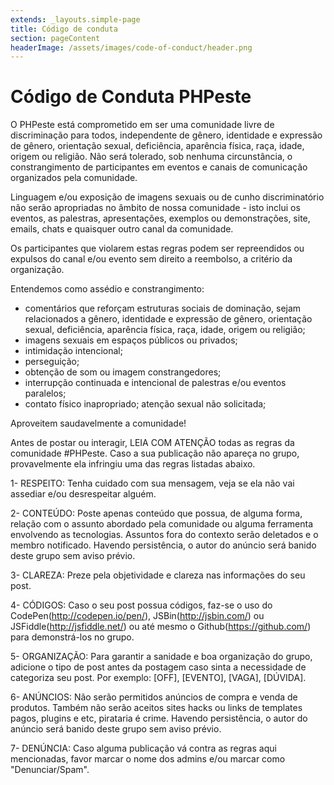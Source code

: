 ```yaml
---
extends: _layouts.simple-page
title: Código de conduta
section: pageContent
headerImage: /assets/images/code-of-conduct/header.png
---
```

# Código de Conduta PHPeste

O PHPeste está comprometido em ser uma comunidade livre de discriminação para todos, independente de gênero, identidade e expressão de gênero, orientação sexual, deficiência, aparência física, raça, idade, origem ou religião.
Não será tolerado, sob nenhuma circunstância, o constrangimento de participantes em eventos e canais de comunicação organizados pela comunidade.

Linguagem e/ou exposição de imagens sexuais ou de cunho discriminatório não serão apropriadas no âmbito de nossa comunidade - isto inclui os eventos, as palestras, apresentações, exemplos ou demonstrações, site, emails, chats e quaisquer outro canal da comunidade.

Os participantes que violarem estas regras podem ser repreendidos ou expulsos do canal e/ou evento sem direito a reembolso, a critério da organização.

Entendemos como assédio e constrangimento:

* comentários que reforçam estruturas sociais de dominação, sejam relacionados a gênero, identidade e expressão de gênero, orientação sexual, deficiência, aparência física, raça, idade, origem ou religião;
* imagens sexuais em espaços públicos ou privados; 
* intimidação intencional; 
* perseguição;
* obtenção de som ou imagem constrangedores;
* interrupção continuada e intencional de palestras e/ou eventos paralelos;
* contato físico inapropriado; atenção sexual não solicitada;

Aproveitem saudavelmente a comunidade!

Antes de postar ou interagir, LEIA COM ATENÇÃO todas as regras da comunidade #PHPeste.
Caso a sua publicação não apareça no grupo, provavelmente ela infringiu uma das regras listadas abaixo.

1- RESPEITO: Tenha cuidado com sua mensagem, veja se ela não vai assediar e/ou desrespeitar alguém. 

2- CONTEÚDO: Poste apenas conteúdo que possua, de alguma forma, relação com o assunto abordado pela comunidade ou alguma ferramenta envolvendo as tecnologias. Assuntos fora do contexto serão deletados e o membro notificado. Havendo persistência, o autor do anúncio será banido deste grupo sem aviso prévio. 

3- CLAREZA: Preze pela objetividade e clareza nas informações do seu post. 

4- CÓDIGOS: Caso o seu post possua códigos, faz-se o uso do CodePen(http://codepen.io/pen/), JSBin(http://jsbin.com/) ou JSFiddle(http://jsfiddle.net/) ou até mesmo o Github(https://github.com/) para demonstrá-los no grupo.

5- ORGANIZAÇÃO: Para garantir a sanidade e boa organização do grupo, adicione o tipo de post antes da postagem caso sinta a necessidade de categoriza seu post. Por exemplo: \[OFF], \[EVENTO], \[VAGA], \[DÚVIDA].

6- ANÚNCIOS: Não serão permitidos anúncios de compra e venda de produtos. Também não serão aceitos sites hacks ou links de templates pagos, plugins e etc, pirataria é crime. Havendo persistência, o autor do anúncio será banido deste grupo sem aviso prévio.

7- DENÚNCIA: Caso alguma publicação vá contra as regras aqui mencionadas, favor marcar o nome dos admins e/ou marcar como "Denunciar/Spam".

